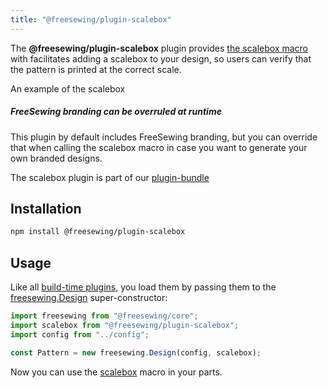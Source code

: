 ```yaml
---
title: "@freesewing/plugin-scalebox"
---
```


The **@freesewing/plugin-scalebox** plugin provides [the
scalebox macro](/reference/api/macros/scalebox/) with facilitates
adding a scalebox to your design, so users can verify that the pattern
is printed at the correct scale.

<Example part="plugin_scalebox">An example of the scalebox</Example>

<Note>

##### FreeSewing branding can be overruled at runtime

This plugin by default includes FreeSewing branding, but you can
override that when calling the scalebox macro in case you want to
generate your own branded designs.

</Note>

<Tip>

The scalebox plugin is part of our [plugin-bundle](/reference/plugins/bundle)

</Tip>

## Installation

```bash
npm install @freesewing/plugin-scalebox
```

## Usage

Like all [build-time plugins](/guides/plugins/types-of-plugins#build-time-plugins), you
load them by passing them to the [freesewing.Design](/reference/api/design) super-constructor:

```js
import freesewing from "@freesewing/core";
import scalebox from "@freesewing/plugin-scalebox";
import config from "../config";

const Pattern = new freesewing.Design(config, scalebox);
```

Now you can use the [scalebox](/reference/api/macros/scalebox/) macro in your parts.
